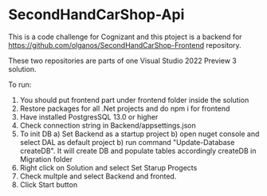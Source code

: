 # SecondHandCarShop-Api

This is a code challenge for Cognizant and this ptoject is a backend for https://github.com/olganos/SecondHandCarShop-Frontend repository.

These two repositories are parts of one Visual Studio 2022 Preview 3 solution.

To run:
1. You should put frontend part under frontend folder inside the solution
2. Restore packages for all .Net projects and do npm i for frontend
3. Have installed PostgresSQL 13.0 or higher 
4. Check connection string in Backend/appsettings.json
5. To init DB
  a) Set Backend as a startup project
  b) open nuget console and select DAL as default project
  b) run command "Update-Database createDB". It will create DB and populate tables accordingly createDB in Migration folder
6. Right click on Solution and select Set Starup Progects
7. Check multple and select Backend and fronted.
8. Click Start button
